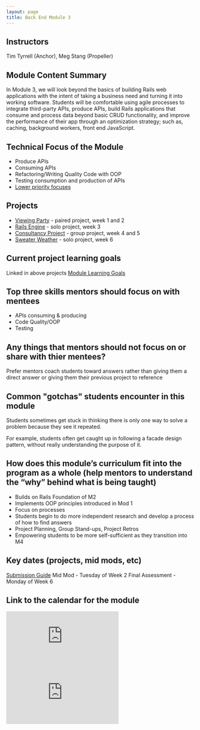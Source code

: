 ```yaml
---
layout: page
title: Back End Module 3
---
```


## Instructors

Tim Tyrrell (Anchor), Meg Stang (Propeller)

## Module Content Summary

In Module 3, we will look beyond the basics of building Rails web applications with the intent of taking a business need and turning it into working software. Students will be comfortable using agile processes to integrate third-party APIs, produce APIs, build Rails applications that consume and process data beyond basic CRUD functionality, and improve the performance of their app through an optimization strategy; such as, caching, background workers, front end JavaScript.

## Technical Focus of the Module

* Produce APIs
* Consuming APIs
* Refactoring/Writing Quality Code with OOP
* Testing consumption and production of APIs
* [Lower priority focuses](https://backend.turing.io/module3/misc/learning_goals)

## Projects

* [Viewing Party](https://backend.turing.edu/module2/projects/viewing_party/index) - paired project, week 1 and 2
* [Rails Engine](https://backend.turing.edu/module2/projects/rails_engine) - solo project, week 3
* [Consultancy Project](https://backend.turing.edu/module2/projects/consultancy) - group project, week 4 and 5
* [Sweater Weather](https://backend.turing.edu/module2/projects/sweater_weather) - solo project, week 6

## Current project learning goals

Linked in above projects
[Module Learning Goals](https://backend.turing.io/module3/misc/learning_goals)


## Top three skills mentors should focus on with mentees

* APIs consuming & producing
* Code Quality/OOP
* Testing

## Any things that mentors should __not__ focus on or share with thier mentees?

Prefer mentors coach students toward answers rather than giving them a direct answer or giving them their previous project to reference

## Common "gotchas" students encounter in this module

Students sometimes get stuck in thinking there is only one way to solve a problem because they see it repeated.

For example, students often get caught up in following a facade design pattern, without really understanding the purpose of it.

## How does this module’s curriculum fit into the program as a whole __(help mentors to understand the “why” behind what is being taught)__

* Builds on Rails Foundation of M2
* Implements OOP principles introduced in Mod 1
* Focus on processes
* Students begin to do more independent research and develop a process of how to find answers
* Project Planning, Group Stand-ups, Project Retros
* Empowering students to be more self-sufficient as they transition into M4

## Key dates (projects, mid mods, etc)

[Submission Guide](https://backend.turing.io/module3/misc/submission_guide)
Mid Mod - Tuesday of Week 2
Final Assessment - Monday of Week 6

## Link to the calendar for the module

<section class="module-content" data-module="3">
  <div class="responsive-iframe-container">
    <div class='tablet'>
      <iframe src="https://calendar.google.com/calendar/embed?showTitle=0&amp;showPrint=0&amp;showCalendars=0&amp;mode=AGENDA&amp;height=400&amp;wkst=1&amp;bgcolor=%23FFFFFF&amp;src=casimircreative.com_e9k9b6n7bok174ilmqbfdr0sc4%40group.calendar.google.com&amp;color=%23853104&amp;ctz=America%2FDenver"
        style="border-width:0" frameborder="0" scrolling="no"></iframe>
    </div>
    <div class='desktop'>
      <iframe src="https://calendar.google.com/calendar/embed?showTitle=0&amp;showNav=1&amp;showDate=0&amp;showPrint=0&amp;showTabs=0&amp;showCalendars=0&amp;showTz=0&amp;mode=WEEK&amp;height=400&amp;wkst=1&amp;bgcolor=%23FFFFFF&amp;src=casimircreative.com_e9k9b6n7bok174ilmqbfdr0sc4%40group.calendar.google.com&amp;color=%23853104&amp;ctz=America%2FDenver"
        style="border-width:0" frameborder="0" scrolling="no"></iframe>
    </div>
  </div>
</section>
